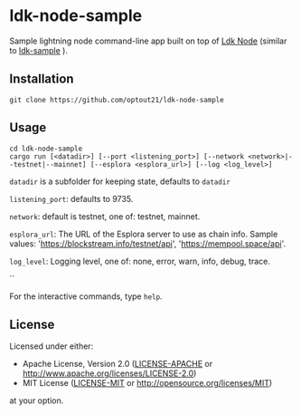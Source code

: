 # ldk-node-sample
Sample lightning node command-line app built on top of
[Ldk Node](https://github.com/lightningdevkit/ldk-node)
(similar to
[ldk-sample](https://github.com/lightningdevkit/ldk-sample)
).


## Installation
```
git clone https://github.com/optout21/ldk-node-sample
```

## Usage
```
cd ldk-node-sample
cargo run [<datadir>] [--port <listening_port>] [--network <network>|--testnet|--mainnet] [--esplora <esplora_url>] [--log <log_level>]
```

`datadir` is a subfolder for keeping state, defaults to `datadir`

`listening_port`: defaults to 9735.

`network`: default is testnet, one of: testnet, mainnet.

`esplora_url`: The URL of the Esplora server to use as chain info. Sample values: 'https://blockstream.info/testnet/api', 'https://mempool.space/api'.

`log_level`: Logging level, one of: none, error, warn, info, debug, trace.

``

For the interactive commands, type `help`.


## License

Licensed under either:

 * Apache License, Version 2.0 ([LICENSE-APACHE](LICENSE-APACHE) or http://www.apache.org/licenses/LICENSE-2.0)
 * MIT License ([LICENSE-MIT](LICENSE-MIT) or http://opensource.org/licenses/MIT)

at your option.
